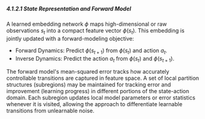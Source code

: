 ##### 4.1.2.1 State Representation and Forward Model

A learned embedding network $\phi$ maps high-dimensional or raw observations $s_t$ into a compact feature vector $\phi(s_t)$. This embedding is jointly updated with a forward-modeling objective:
- Forward Dynamics: Predict $\phi(s_{t+1})$ from $\phi(s_t)$ and action $a_t$.
- Inverse Dynamics: Predict the action $a_t$ from $\phi(s_t)$ and $\phi(s_{t+1})$.

The forward model's mean-squared error tracks how accurately controllable transitions are captured in feature space. A set of local partition structures (subregions) may be maintained for tracking error and improvement (learning progress) in different portions of the state-action domain. Each subregion updates local model parameters or error statistics whenever it is visited, allowing the approach to differentiate learnable transitions from unlearnable noise.
